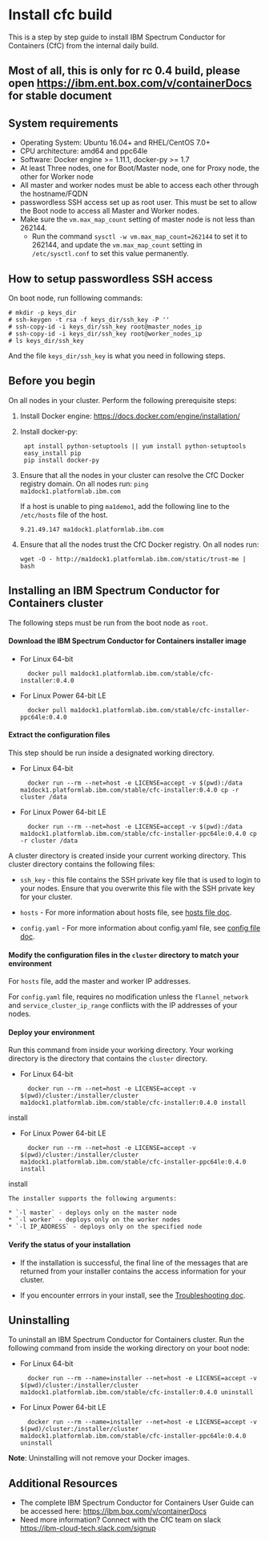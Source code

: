 # Install cfc build

This is a step by step guide to install IBM Spectrum Conductor for Containers (CfC) from the internal daily build.

## Most of all, this is only for rc 0.4 build, please open https://ibm.ent.box.com/v/containerDocs for stable document


## System requirements

* Operating System: Ubuntu 16.04+ and RHEL/CentOS 7.0+
* CPU architecture: amd64 and ppc64le
* Software: Docker engine >= 1.11.1, docker-py >= 1.7
* At least Three nodes, one for Boot/Master node, one for Proxy node, the other for Worker node
* All master and worker nodes must be able to access each other through the hostname/FQDN
* passwordless SSH access set up as root user. This must be set to allow the Boot node to access all Master and Worker nodes.
* Make sure the `vm.max_map_count` setting of master node is not less than 262144.
  * Run the command `sysctl -w vm.max_map_count=262144` to set it to 262144, and update the `vm.max_map_count` setting in `/etc/sysctl.conf` to set this value permanently.


## How to setup passwordless SSH access

On boot node, run folllowing commands:

```
# mkdir -p keys_dir
# ssh-keygen -t rsa -f keys_dir/ssh_key -P ''
# ssh-copy-id -i keys_dir/ssh_key root@master_nodes_ip
# ssh-copy-id -i keys_dir/ssh_key root@worker_nodes_ip
# ls keys_dir/ssh_key
```

And the file `keys_dir/ssh_key` is what you need in following steps.


## Before you begin

On all nodes in your cluster. Perform the following prerequisite steps:

1. Install Docker engine: <https://docs.docker.com/engine/installation/>
2. Install docker-py:

        apt install python-setuptools || yum install python-setuptools
        easy_install pip
        pip install docker-py

3. Ensure that all the nodes in your cluster can resolve the CfC Docker registry domain. On all nodes run:
   `ping    ma1dock1.platformlab.ibm.com`

   If a host is unable to ping `ma1demo1`, add the following line to the `/etc/hosts` file of the host.

    `9.21.49.147 ma1dock1.platformlab.ibm.com`
4. Ensure that all the nodes trust the CfC Docker registry. On all nodes run:

     `wget -O - http://ma1dock1.platformlab.ibm.com/static/trust-me | bash`


## Installing an IBM Spectrum Conductor for Containers cluster

The following steps must be run from the boot node as `root`.

#### Download the IBM Spectrum Conductor for Containers installer image

* For Linux 64-bit

        docker pull ma1dock1.platformlab.ibm.com/stable/cfc-installer:0.4.0

* For Linux Power 64-bit LE

        docker pull ma1dock1.platformlab.ibm.com/stable/cfc-installer-ppc64le:0.4.0

#### Extract the configuration files
This step should be run inside a designated working directory.

* For Linux 64-bit

        docker run --rm --net=host -e LICENSE=accept -v $(pwd):/data ma1dock1.platformlab.ibm.com/stable/cfc-installer:0.4.0 cp -r cluster /data

* For Linux Power 64-bit LE

        docker run --rm --net=host -e LICENSE=accept -v $(pwd):/data ma1dock1.platformlab.ibm.com/stable/cfc-installer-ppc64le:0.4.0 cp -r cluster /data


A cluster directory is created inside your current working directory. This cluster directory contains the following files:

* `ssh_key` - this file contains the SSH private key file that is used to login to your nodes. Ensure that you overwrite this file with the SSH private key for your cluster.

* `hosts` - For more information about hosts file, see [hosts file doc](https://github.ibm.com/platformcomputing/cfc-installer/blob/master/docs/hosts.md).

* `config.yaml` - For more information about config.yaml file, see [config file doc](https://github.ibm.com/platformcomputing/cfc-installer/blob/master/docs/config.yaml.md).

#### Modify the configuration files in the `cluster` directory to match your environment

For `hosts` file, add the master and worker IP addresses.

For `config.yaml` file, requires no modification unless the `flannel_network` and `service_cluster_ip_range` conflicts with the IP addresses of your nodes.

#### Deploy your environment

Run this command from inside your working directory. Your working directory is the directory that contains the `cluster` directory.

* For Linux 64-bit

        docker run --rm --net=host -e LICENSE=accept -v $(pwd)/cluster:/installer/cluster ma1dock1.platformlab.ibm.com/stable/cfc-installer:0.4.0 install

 install

* For Linux Power 64-bit LE

        docker run --rm --net=host -e LICENSE=accept -v $(pwd)/cluster:/installer/cluster ma1dock1.platformlab.ibm.com/stable/cfc-installer-ppc64le:0.4.0 install

 install

    The installer supports the following arguments:

    * `-l master` - deploys only on the master node
    * `-l worker` - deploys only on the worker nodes
    * `-l IP_ADDRESS` - deploys only on the specified node

#### Verify the status of your installation

* If the installation is successful, the final line of the messages that are returned from your installer contains the access information for your cluster.

* If you encounter errrors in your install, see the [Troubleshooting doc](https://github.ibm.com/platformcomputing/cfc-installer/blob/master/docs/trouble-shooting.md).


## Uninstalling

To uninstall an IBM Spectrum Conductor for Containers cluster. Run the following command from inside the working directory on your boot node:

* For Linux 64-bit

        docker run --rm --name=installer --net=host -e LICENSE=accept -v $(pwd)/cluster:/installer/cluster ma1dock1.platformlab.ibm.com/stable/cfc-installer:0.4.0 uninstall

* For Linux Power 64-bit LE

        docker run --rm --name=installer --net=host -e LICENSE=accept -v $(pwd)/cluster:/installer/cluster ma1dock1.platformlab.ibm.com/stable/cfc-installer-ppc64le:0.4.0 uninstall

<b>Note</b>: Uninstalling will not remove your Docker images.

## Additional Resources
   * The complete IBM Spectrum Conductor for Containers User Guide can be accessed here: https://ibm.box.com/v/containerDocs
   * Need more information? Connect with the CfC team on slack https://ibm-cloud-tech.slack.com/signup